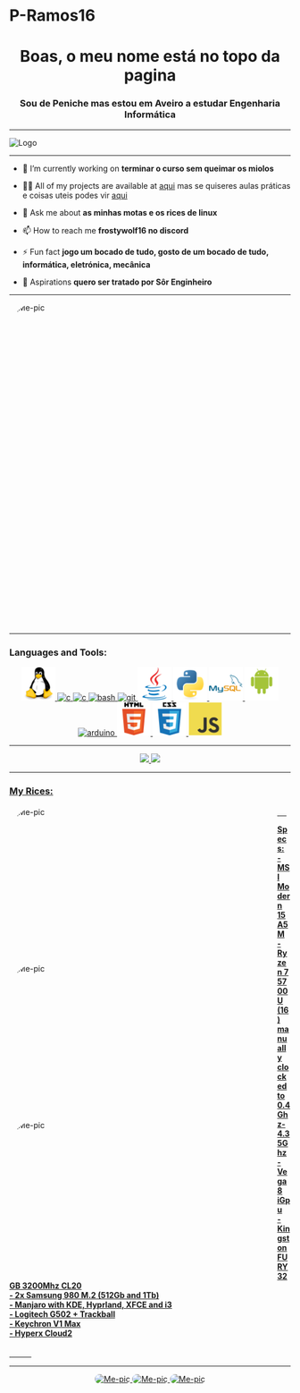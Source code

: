 # P-Ramos16

<h1 align="center">Boas, o meu nome está no topo da pagina</h1>
<h3 align="center">Sou de Peniche mas estou em Aveiro a estudar Engenharia Informática</h3>

---

![Logo](https://i.imgur.com/hvZODXy.png)

---


<!--<p align="left"> <a href="https://github.com/ryo-ma/github-profile-trophy"><img src="https://github-profile-trophy.vercel.app/?username=p-ramos16" alt="p-ramos16" /></a> </p>-->

- 🔭 I’m currently working on **terminar o curso sem queimar os miolos**

- 👨‍💻 All of my projects are available at [aqui](https://github.com/P-Ramos16/Projetos_Univ) mas se quiseres aulas práticas e coisas uteis podes vir [aqui](https://github.com/P-Ramos16/Univ)

- 💬 Ask me about **as minhas motas e os rices de linux**

- 📫 How to reach me **frostywolf16 no discord**

- ⚡ Fun fact **jogo um bocado de tudo, gosto de um bocado de tudo, informática, eletrónica, mecânica**

- 🔮 Aspirations **quero ser tratado por Sôr Enginheiro**

---


<div style="display: inline_block">
  <p>
  <img align="left" alt="Me-pic" height="560" width="960" style="border-radius:50px;" src="https://i.imgur.com/1NZXjoi.jpg">
  </p>
</div>

<p>&nbsp;&nbsp;&nbsp;&nbsp;&nbsp;&nbsp;&nbsp;&nbsp;&nbsp;&nbsp;</p>

---

<h3 align="left">Languages and Tools:</h3>
<p align="middle"> 
  <a href="https://www.linux.org/" target="_blank" rel="noreferrer"> <img src="https://raw.githubusercontent.com/devicons/devicon/master/icons/linux/linux-original.svg" alt="linux" width="60" height="60"/> </a> 
  <a href="https://en.wikipedia.org/wiki/C_(programming_language)" target="_blank" rel="noreferrer"> <img src="https://external-content.duckduckgo.com/iu/?u=https%3A%2F%2Fcdn.iconscout.com%2Ficon%2Ffree%2Fpng-512%2Fc-programming-569564.png&f=1&nofb=1&ipt=b614c45d23a63346c8abfcec53571880f3775f91ed0b2daa017acf7fc322dae0&ipo=images" alt="c" width="65" height="65"/> </a>  
  <a href="https://en.wikipedia.org/wiki/C%2B%2B" target="_blank" rel="noreferrer"> <img src="https://external-content.duckduckgo.com/iu/?u=https%3A%2F%2Flogodix.com%2Flogo%2F1137946.png&f=1&nofb=1&ipt=f5d7e3fa174103fdb48f1e8966d1770f173179a8a93356125ff3a49350e23c89&ipo=images" alt="c" width="55" height="60"/> </a>  
  <a href="https://www.gnu.org/software/bash/" target="_blank" rel="noreferrer"> <img src="https://www.vectorlogo.zone/logos/gnu_bash/gnu_bash-icon.svg" alt="bash" width="60" height="60"/> </a>  
  <a href="https://git-scm.com/" target="_blank" rel="noreferrer"> <img src="https://www.vectorlogo.zone/logos/git-scm/git-scm-icon.svg" alt="git" width="60" height="60"/> </a> 
  <a href="https://www.java.com" target="_blank" rel="noreferrer"> <img src="https://raw.githubusercontent.com/devicons/devicon/master/icons/java/java-original.svg" alt="java" width="60" height="60"/> </a> 
  <a href="https://www.python.org" target="_blank" rel="noreferrer"> <img src="https://raw.githubusercontent.com/devicons/devicon/master/icons/python/python-original.svg" alt="python" width="60" height="60"/> </a> 
  <a href="https://www.mysql.com/" target="_blank" rel="noreferrer"> <img src="https://raw.githubusercontent.com/devicons/devicon/master/icons/mysql/mysql-original-wordmark.svg" alt="mysql" width="60" height="60"/> </a> 
  <a href="https://developer.android.com" target="_blank" rel="noreferrer"> <img src="https://raw.githubusercontent.com/devicons/devicon/master/icons/android/android-original-wordmark.svg" alt="android" width="60" height="60"/> </a> 
  <a href="https://www.arduino.cc/" target="_blank" rel="noreferrer"> <img src="https://cdn.worldvectorlogo.com/logos/arduino-1.svg" alt="arduino" width="60" height="60"/> </a> 
  <a href="https://www.w3.org/html/" target="_blank" rel="noreferrer"> <img src="https://raw.githubusercontent.com/devicons/devicon/master/icons/html5/html5-original-wordmark.svg" alt="html5" width="60" height="60"/> </a> 
  <a href="https://www.w3schools.com/css/" target="_blank" rel="noreferrer"> <img src="https://raw.githubusercontent.com/devicons/devicon/master/icons/css3/css3-original-wordmark.svg" alt="css3" width="60" height="60"/> </a>
  <a href="https://developer.mozilla.org/en-US/docs/Web/JavaScript" target="_blank" rel="noreferrer"> <img src="https://raw.githubusercontent.com/devicons/devicon/master/icons/javascript/javascript-original.svg" alt="javascript" width="60" height="60"/> </a> 
</p>

---

<div align="center">
  <a href="https://github.com/P-Ramos16/P-Ramos16">
  <!--<img height="240" src="https://github-readme-stats.vercel.app/api?username=P-Ramos16&show_icons=true&theme=algolia&include_all_commits=true&count_private=true&bg_color=90,1b4571,47c0f0&show=reviews,prs_merged_percentage"/>-->
  <img height="200" src="https://github-readme-stats.vercel.app/api/top-langs/?username=P-Ramos16&layout=donut&langs_count=6&theme=algolia&bg_color=90,1b4571,47c0f0&hide=css,scss,less,html,jupyter%20notebook,matlab,g-code"/>
  <img height="200" src="https://github-readme-stats.vercel.app/api/wakatime?username=P_Ramos16&theme=algolia&bg_color=90,1b4571,47c0f0&layout=compact&langs_count=8"/>
</div>
    
---
    
<h3 align="left">My Rices:</h3>
<div style="display: inline_block">
  <p>
  <img align="left" alt="Me-pic" height="280" width="480" style="border-radius:50px;" src="https://i.imgur.com/XwvvYhD.png">
  </p>
  <p>
  <img align="left" alt="Me-pic" height="280" width="480" style="border-radius:50px;" src="https://i.imgur.com/uLjHVd2.png">
  </p>
  <p>
  <img align="left" alt="Me-pic" height="280" width="480" style="border-radius:50px;" src="https://i.imgur.com/fIn7QPJ.png">
  </p>
  <p>
    <h4 height="280" width="480">
    <p>&nbsp;&nbsp;&nbsp;&nbsp;&nbsp;</p>
    Specs:<br>
      - MSI Modern 15 A5M <br>
      - Ryzen 7 5700U (16) manually clocked to 0.4Ghz-4.35Ghz<br>
      - Vega 8 iGpu<br>
      - Kingston FURY 32GB 3200Mhz CL20<br>
      - 2x Samsung 980 M.2 (512Gb and 1Tb)<br>
      - Manjaro with KDE, Hyprland, XFCE and i3<br>
      - Logitech G502 + Trackball<br>
      - Keychron V1 Max<br>
      - Hyperx Cloud2<br>
     </h4>
  </p>
</div>

<p>&nbsp;&nbsp;&nbsp;&nbsp;&nbsp;&nbsp;&nbsp;&nbsp;&nbsp;&nbsp;</p>

---
  
  <div align="center">
    <img alt="Me-pic" height="160" width="250" style="border-radius:50px;position:relative;" src="https://i.imgur.com/ULM7WrX.png">
      <img alt="Me-pic" height="160" width="250" style="border-radius:50px;position:relative;" src="https://i.imgur.com/FaFd7FQ.png">
    <img alt="Me-pic" height="160" width="250" style="border-radius:50px;position:relative;" src="https://i.imgur.com/bkbK5AK.jpg">
 <!--   <img align="left" alt="Me-pic" height="150" width="250" style="border-radius:50px;" src="https://i.imgur.com/cgwwfIy.jpg">-->
  </div>
  

